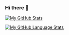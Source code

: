 ### Hi there 👋

[![My GitHub Stats](https://github-readme-stats.vercel.app/api/?username=Ghost970916&show_icons=true&count_private=true&theme=transparent&showicons=true)]()

[![My GitHub Language Stats](https://github-readme-stats.vercel.app/api/top-langs/?username=Ghost970916&langs_count=6&theme=transparent&layout=compact)]()

